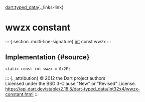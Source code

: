 [dart:typed\_data](../../dart-typed_data/dart-typed_data-library){._links-link}

wwzx constant
=============

::: {.section .multi-line-signature}
[int](../../dart-core/int-class) const wwzx
:::

Implementation {#source}
--------------

``` {.language-dart data-language="dart"}
static const int wwzx = 0x2F;
```

::: {._attribution}
© 2012 the Dart project authors\
Licensed under the BSD 3-Clause \"New\" or \"Revised\" License.\
<https://api.dart.dev/stable/2.18.5/dart-typed_data/Int32x4/wwzx-constant.html>
:::
